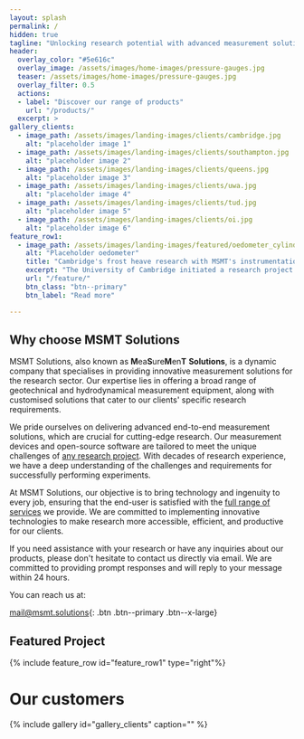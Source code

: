 ```yaml
---
layout: splash
permalink: /
hidden: true
tagline: "Unlocking research potential with advanced measurement solutions."
header:
  overlay_color: "#5e616c"
  overlay_image: /assets/images/home-images/pressure-gauges.jpg
  teaser: /assets/images/home-images/pressure-gauges.jpg
  overlay_filter: 0.5
  actions:
  - label: "Discover our range of products"
    url: "/products/"
  excerpt: >
gallery_clients:
  - image_path: /assets/images/landing-images/clients/cambridge.jpg
    alt: "placeholder image 1"
  - image_path: /assets/images/landing-images/clients/southampton.jpg
    alt: "placeholder image 2"
  - image_path: /assets/images/landing-images/clients/queens.jpg
    alt: "placeholder image 3"
  - image_path: /assets/images/landing-images/clients/uwa.jpg
    alt: "placeholder image 4"
  - image_path: /assets/images/landing-images/clients/tud.jpg
    alt: "placeholder image 5"
  - image_path: /assets/images/landing-images/clients/oi.jpg
    alt: "placeholder image 6"
feature_row1:
  - image_path: /assets/images/landing-images/featured/oedometer_cylinder1.jpg
    alt: "Placeholder oedometer"
    title: "Cambridge's frost heave research with MSMT's instrumentation support"
    excerpt: "The University of Cambridge initiated a research project to understand the relationships involved in suction development and ice lens formation during frost heave. In support of this project, MSMT Solutions designed and fabricated a specialised oedometer cell wall, instrumented with an array of ten temperature and pressure sensors. Additionally, MSMT developped a custom-built microcontroller, proficient in data logging and capable of Bluetooth transmission to Cambridge's pre-existing DAQ system. The research is still underway, with results and accompanying publications expected in the near future."
    url: "/feature/"
    btn_class: "btn--primary"
    btn_label: "Read more"

---
```



## Why choose MSMT Solutions

MSMT Solutions, also known as **M**ea**S**ure**M**en**T** **Solutions**, is a dynamic company that specialises in providing innovative measurement solutions for the research sector. Our expertise lies in offering a broad range of geotechnical and hydrodynamical measurement equipment, along with customised solutions that cater to our clients' specific research requirements.

We pride ourselves on delivering advanced end-to-end measurement solutions, which are crucial for cutting-edge research. Our measurement devices and open-source software are tailored to meet the unique challenges of [any research project](/projects/). With decades of research experience, we have a deep understanding of the challenges and requirements for successfully performing experiments.

At MSMT Solutions, our objective is to bring technology and ingenuity to every job, ensuring that the end-user is satisfied with the [full range of services](/capabilities/) we provide. We are committed to implementing innovative technologies to make research more accessible, efficient, and productive for our clients.

If you need assistance with your research or have any inquiries about our products, please don't hesitate to contact us directly via email. We are committed to providing prompt responses and will reply to your message within 24 hours. 

You can reach us at:

[mail@msmt.solutions](mailto:mail@msmt.solutions){: .btn .btn--primary .btn--x-large}


## Featured Project 

{% include feature_row id="feature_row1" type="right"%}


# Our customers

{% include gallery id="gallery_clients" caption="" %}



